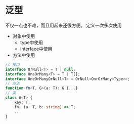 # 泛型
不仅一点也不难，而且用起来还很方便。
定义一次多次使用

- 对象中使用
  - type中使用
  - interface中使用
- 方法中使用

```ts
// 接口
interface OrNull<T> = T | null;
interface OneOrMany<T> = T | T[];
interface OneOrManyOrNull<T> = OrNull<OnrOrMany<Type>>;
// 方法
function fn<T, G>(a: T): G {...}
// 类
class A<T> {
    key: T;
    fn: (a: T, b: string) => T;
    ...
}
```